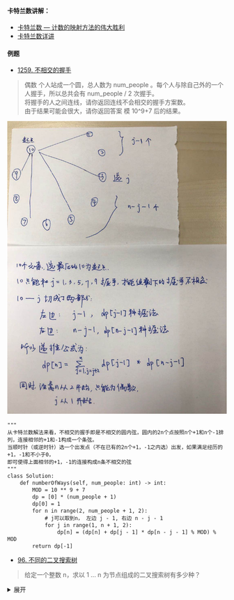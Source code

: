 #### 卡特兰数讲解：
- [卡特兰数 — 计数的映射方法的伟大胜利](http://lanqi.org/skills/10939/)
- [卡特兰数详讲](https://blog.csdn.net/wookaikaiko/article/details/81105031)
#### 例题
- [1259. 不相交的握手](https://leetcode-cn.com/problems/handshakes-that-dont-cross/)
> 偶数 个人站成一个圆，总人数为 num_people 。每个人与除自己外的一个人握手，所以总共会有 num_people / 2 次握手。   
将握手的人之间连线，请你返回连线不会相交的握手方案数。   
由于结果可能会很大，请你返回答案 模 10^9+7 后的结果。

![卡特兰数解法](./相关的图/卡特兰数2.jpeg)

```python3
"""
从卡特兰数解法来看，不相交的握手即是不相交的圆内弦，圆内的2n个点按照n个+1和n个-1排列，连接相邻的+1和-1构成一个条弦。
当顺时针（或逆时针）选一个出发点（不在已有的2n个+1，-1之内选）出发，如果满足经历的+1，-1和不小于0，
即可使得上面相邻的+1，-1的连接构成n条不相交的弦
"""
class Solution:
    def numberOfWays(self, num_people: int) -> int:
        MOD = 10 ** 9 + 7
        dp = [0] * (num_people + 1)
        dp[0] = 1
        for n in range(2, num_people + 1, 2):
            # j可以取到n， 左边 j - 1, 右边 n - j - 1
            for j in range(1, n + 1, 2):
                dp[n] = (dp[n] + dp[j - 1] * dp[n - j - 1] % MOD) % MOD
        return dp[-1]
```

- [96. 不同的二叉搜索树](https://leetcode-cn.com/problems/unique-binary-search-trees/)
> 给定一个整数 n，求以 1 ... n 为节点组成的二叉搜索树有多少种？

<details>
    <summary> 展开 </summary>
    
```python
# 解法一：dp
class Solution:
    def numTrees(self, n: int) -> int:
        dp = [0] * (n + 1)
        dp[0] = 1
        for i in range(1, n + 1):
            # j可以取到i， 左边 j - 1, 右边 i - j
            for j in range(1, i + 1):
                dp[i] += dp[j - 1] * dp[i - j]
        return dp[-1]
        
# 解法二： 数学公式
class Solution:
    def numTrees(self, n: int) -> int:
        return int(math.factorial(2 * n) // math.factorial(n) // math.factorial(n + 1))
```

</details>
